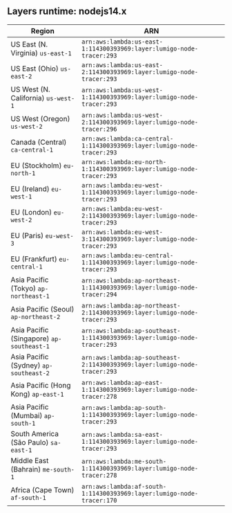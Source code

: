 Layers runtime: nodejs14.x
----
| Region | ARN |
| --- | --- |
|US East (N. Virginia)  `us-east-1`|`arn:aws:lambda:us-east-1:114300393969:layer:lumigo-node-tracer:293`|
|US East (Ohio)  `us-east-2`|`arn:aws:lambda:us-east-2:114300393969:layer:lumigo-node-tracer:293`|
|US West (N. California)  `us-west-1`|`arn:aws:lambda:us-west-1:114300393969:layer:lumigo-node-tracer:293`|
|US West (Oregon)  `us-west-2`|`arn:aws:lambda:us-west-2:114300393969:layer:lumigo-node-tracer:296`|
|Canada (Central)  `ca-central-1`|`arn:aws:lambda:ca-central-1:114300393969:layer:lumigo-node-tracer:293`|
|EU (Stockholm)  `eu-north-1`|`arn:aws:lambda:eu-north-1:114300393969:layer:lumigo-node-tracer:293`|
|EU (Ireland)  `eu-west-1`|`arn:aws:lambda:eu-west-1:114300393969:layer:lumigo-node-tracer:293`|
|EU (London)  `eu-west-2`|`arn:aws:lambda:eu-west-2:114300393969:layer:lumigo-node-tracer:293`|
|EU (Paris)  `eu-west-3`|`arn:aws:lambda:eu-west-3:114300393969:layer:lumigo-node-tracer:293`|
|EU (Frankfurt)  `eu-central-1`|`arn:aws:lambda:eu-central-1:114300393969:layer:lumigo-node-tracer:293`|
|Asia Pacific (Tokyo)  `ap-northeast-1`|`arn:aws:lambda:ap-northeast-1:114300393969:layer:lumigo-node-tracer:294`|
|Asia Pacific (Seoul)  `ap-northeast-2`|`arn:aws:lambda:ap-northeast-2:114300393969:layer:lumigo-node-tracer:293`|
|Asia Pacific (Singapore)  `ap-southeast-1`|`arn:aws:lambda:ap-southeast-1:114300393969:layer:lumigo-node-tracer:293`|
|Asia Pacific (Sydney)  `ap-southeast-2`|`arn:aws:lambda:ap-southeast-2:114300393969:layer:lumigo-node-tracer:293`|
|Asia Pacific (Hong Kong)  `ap-east-1`|`arn:aws:lambda:ap-east-1:114300393969:layer:lumigo-node-tracer:278`|
|Asia Pacific (Mumbai)  `ap-south-1`|`arn:aws:lambda:ap-south-1:114300393969:layer:lumigo-node-tracer:293`|
|South America (São Paulo)  `sa-east-1`|`arn:aws:lambda:sa-east-1:114300393969:layer:lumigo-node-tracer:293`|
|Middle East (Bahrain)  `me-south-1`|`arn:aws:lambda:me-south-1:114300393969:layer:lumigo-node-tracer:278`|
|Africa (Cape Town)  `af-south-1`|`arn:aws:lambda:af-south-1:114300393969:layer:lumigo-node-tracer:170`|

